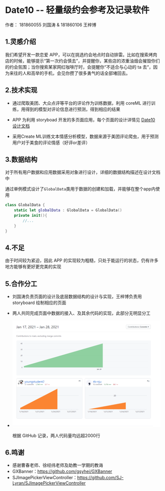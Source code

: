 # Date10 -- 轻量级约会参考及记录软件

作者： 181860055 刘国涛 & 181860106 王梓博

## 1.灵感介绍

我们希望开发一款恋爱 APP，可以在挑选约会地点时自动排雷。比如在搜索烤肉店的时候，能够提示“第一次约会慎去”，并提醒你，某些店的浓重油烟会摧毁你们的约会氛围；当你搜索某家网红咖啡厅时，会提醒你“不适合与心动的 ta 去“，因为来往的人和高举的手机，会见你攒了很多勇气的话全部堵回去。



## 2.技术实现

* 通过爬取美团、大众点评等平台的评论作为训练数据，利用 coreML 进行训练，用得到的模型对评论信息进行预测，得到相应的结果

* APP 为利用 storyboad 开发的多页面应用，每个页面的设计详情见 [Date10 设计文档](design.md)

* 采用Create ML训练文本情感分析模型，数据来源于美团评论爬虫，用于预测用户对于美食的评论情感（好评or差评）

  



## 3.数据结构

对于所有用户数据和应用数据采用对象进行设计，详细的数据结构描述在设计文档中

通过单例模式设计了`GlobalData`类用于数据的创建和加载，并能够在整个app内使用

```swift
class GlobalData {
    static let globalData : GlobalData = GlobalData()
 	private init(){
        //...
    }   
}
```



## 4.不足

由于时间较为紧迫，因此 APP 的实现较为粗糙，只处于能运行的状态，仍有许多地方能够有更好更完美的实现



## 5.合作分工

* 刘国涛负责页面的设计及底层数据结构的设计与实现，王梓博负责用 storyboard 绘制相应的页面

* 两人共同完成页面中数据的接入、及其余代码的实现，此部分无明显分工

* ![](design.assets/贡献.png)

  根据 GitHub 记录，两人代码量均远超2000行



## 6.鸣谢

* 感谢曹春老师、徐经纬老师及助教一学期的教诲
* GXBanner：https://github.com/gsyhei/GXBanner
* SJImagePickerViewController：https://github.com/SJ-Lyran/SJImagePickerViewController

